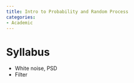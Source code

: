 ```yaml
---
title: Intro to Probability and Random Process
categories:
- Academic
---
```


# Syllabus
- White noise, PSD
- Filter

